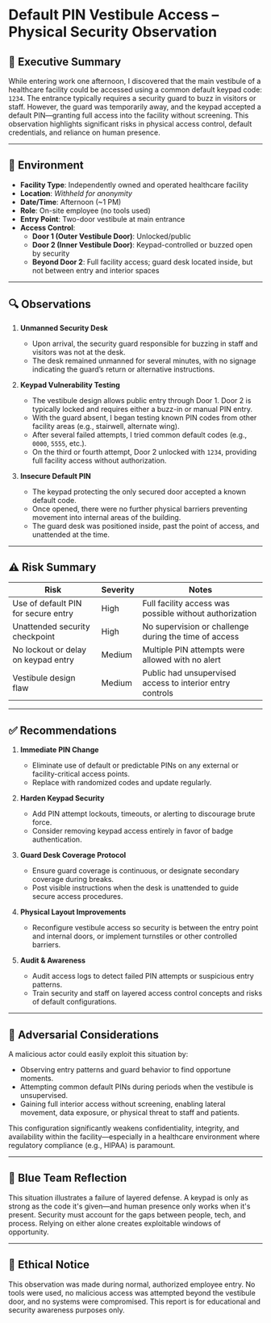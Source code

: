 # Default PIN Vestibule Access – Physical Security Observation

## 📝 Executive Summary

While entering work one afternoon, I discovered that the main vestibule of a healthcare facility could be accessed using a common default keypad code: `1234`. The entrance typically requires a security guard to buzz in visitors or staff. However, the guard was temporarily away, and the keypad accepted a default PIN—granting full access into the facility without screening. This observation highlights significant risks in physical access control, default credentials, and reliance on human presence.

---

## 📍 Environment

- **Facility Type**: Independently owned and operated healthcare facility
- **Location**: *Withheld for anonymity*
- **Date/Time**: Afternoon (~1 PM)
- **Role**: On-site employee (no tools used)
- **Entry Point**: Two-door vestibule at main entrance
- **Access Control**:
  - **Door 1 (Outer Vestibule Door)**: Unlocked/public
  - **Door 2 (Inner Vestibule Door)**: Keypad-controlled or buzzed open by security
  - **Beyond Door 2**: Full facility access; guard desk located inside, but not between entry and interior spaces

---

## 🔍 Observations

1. **Unmanned Security Desk**
   - Upon arrival, the security guard responsible for buzzing in staff and visitors was not at the desk.
   - The desk remained unmanned for several minutes, with no signage indicating the guard’s return or alternative instructions.

2. **Keypad Vulnerability Testing**
   - The vestibule design allows public entry through Door 1. Door 2 is typically locked and requires either a buzz-in or manual PIN entry.
   - With the guard absent, I began testing known PIN codes from other facility areas (e.g., stairwell, alternate wing).
   - After several failed attempts, I tried common default codes (e.g., `0000`, `5555`, etc.).
   - On the third or fourth attempt, Door 2 unlocked with `1234`, providing full facility access without authorization.

3. **Insecure Default PIN**
   - The keypad protecting the only secured door accepted a known default code.
   - Once opened, there were no further physical barriers preventing movement into internal areas of the building.
   - The guard desk was positioned inside, past the point of access, and unattended at the time.

---

## ⚠️ Risk Summary

| Risk | Severity | Notes |
|------|----------|-------|
| Use of default PIN for secure entry | High | Full facility access was possible without authorization |
| Unattended security checkpoint | High | No supervision or challenge during the time of access |
| No lockout or delay on keypad entry | Medium | Multiple PIN attempts were allowed with no alert |
| Vestibule design flaw | Medium | Public had unsupervised access to interior entry controls |

---

## ✅ Recommendations

1. **Immediate PIN Change**
   - Eliminate use of default or predictable PINs on any external or facility-critical access points.
   - Replace with randomized codes and update regularly.

2. **Harden Keypad Security**
   - Add PIN attempt lockouts, timeouts, or alerting to discourage brute force.
   - Consider removing keypad access entirely in favor of badge authentication.

3. **Guard Desk Coverage Protocol**
   - Ensure guard coverage is continuous, or designate secondary coverage during breaks.
   - Post visible instructions when the desk is unattended to guide secure access procedures.

4. **Physical Layout Improvements**
   - Reconfigure vestibule access so security is between the entry point and internal doors, or implement turnstiles or other controlled barriers.

5. **Audit & Awareness**
   - Audit access logs to detect failed PIN attempts or suspicious entry patterns.
   - Train security and staff on layered access control concepts and risks of default configurations.

---

## 👤 Adversarial Considerations

A malicious actor could easily exploit this situation by:
- Observing entry patterns and guard behavior to find opportune moments.
- Attempting common default PINs during periods when the vestibule is unsupervised.
- Gaining full interior access without screening, enabling lateral movement, data exposure, or physical threat to staff and patients.

This configuration significantly weakens confidentiality, integrity, and availability within the facility—especially in a healthcare environment where regulatory compliance (e.g., HIPAA) is paramount.

---

## 🧠 Blue Team Reflection

This situation illustrates a failure of layered defense. A keypad is only as strong as the code it's given—and human presence only works when it's present. Security must account for the gaps between people, tech, and process. Relying on either alone creates exploitable windows of opportunity.

---

## 🛑 Ethical Notice

This observation was made during normal, authorized employee entry. No tools were used, no malicious access was attempted beyond the vestibule door, and no systems were compromised. This report is for educational and security awareness purposes only.
